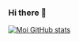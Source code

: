 ### Hi there 👋

[![Moi GitHub stats](https://github-readme-stats.vercel.app/api?username=Talahatu)](https://github.com/Talahatu/github-readme-stats)
<!--
**Talahatu/Talahatu** is a ✨ _special_ ✨ repository because its `README.md` (this file) appears on your GitHub profile.

Here are some ideas to get you started:

- 🔭 I’m currently working on ...
- 🌱 I’m currently learning ...
- 👯 I’m looking to collaborate on ...
- 🤔 I’m looking for help with ...
- 💬 Ask me about ...
- 📫 How to reach me: ...
- 😄 Pronouns: ...
- ⚡ Fun fact: ...
-->
